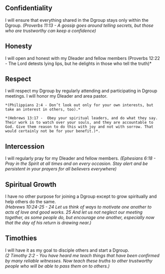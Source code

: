 ## Confidentiality 
I will ensure that everything shared in the Dgroup stays only within the Dgroup.
	*(Proverbs 11:13 - A gossip goes around telling secrets, but those who are trustworthy can keep a confidence)*

## Honesty
I will open and honest with my Dleader and fellow members
	(Proverbs 12:22 - The Lord detests lying lips, but he delights in those who tell the truth)*

## Respect
I will respect my Dgroup by regularly attending and participating in Dgroup meetings. I will honor my Dleader and area pastor.

	*(Philippians 2:4 - Don’t look out only for your own interests, but take an interest in others, too).*
	
	*(Hebrews 13:17 -  Obey your spiritual leaders, and do what they say. Their work is to watch over your souls, and they are accountable to God. Give them reason to do this with joy and not with sorrow. That would certainly not be for your benefit.)*.
   
## Intercession
I will regularly pray for my Dleader and fellow members.
	*(Ephesians 6:18 - Pray in the Spirit at all times and on every occasion. Stay alert and be persistent in your prayers for all believers everywhere)*
	
## Spiritual Growth
I have no other purpose for joining a Dgroup except to grow spiritually and help others do the same.  
	*(Hebrews 10:24-25 -  24 Let us think of ways to motivate one another to acts of love and good works. 25 And let us not neglect our meeting together, as some people do, but encourage one another, especially now that the day of his return is drawing near.)*

## Timothies
 I will have it as my goal to disciple others and start a Dgroup.  
	 *(2 Timothy 2:2 - You have heard me teach things that have been confirmed by many reliable witnesses. Now teach these truths to other trustworthy people who will be able to pass them on to others.)*
